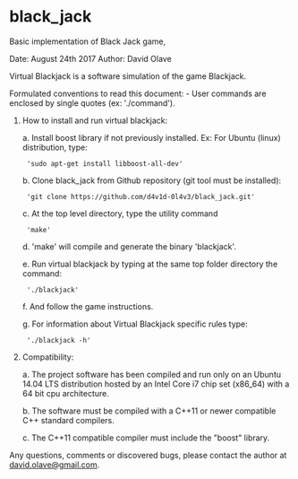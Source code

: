 # black_jack
Basic implementation of Black Jack game,

Date:		August 24th 2017
Author:		David Olave

Virtual Blackjack is a software simulation of the game Blackjack.

Formulated conventions to read this document:
	- User commands are enclosed by single quotes (ex: './command').
	
1. How to install and run virtual blackjack:

	a. Install boost library if not previously installed. Ex: For Ubuntu (linux) distribution, type:

		'sudo apt-get install libboost-all-dev'
		
	b. Clone black_jack from Github repository (git tool must be installed):
	
		'git clone https://github.com/d4v1d-0l4v3/black_jack.git'

	c. At the top level directory, type the utility command
	
		'make'
	
	d. 'make' will compile and generate the binary 'blackjack'.
	
	e. Run virtual blackjack by typing at the same top folder directory the command:
	
		'./blackjack'
		
	f. And follow the game instructions.
		
	g. For information about Virtual Blackjack specific rules type:
		
		'./blackjack -h'
		
2. Compatibility:

	a. The project software has been compiled and run only on an Ubuntu 14.04 LTS 
	distribution hosted by an Intel Core i7 chip set (x86_64) with a 64 bit cpu architecture.
	
	b. The software must be compiled with a C++11 or newer compatible C++ standard compilers.
	
	c. The C++11 compatible compiler must include the "boost" library.
	
Any questions, comments or discovered bugs, please contact the author at david.olave@gmail.com.
